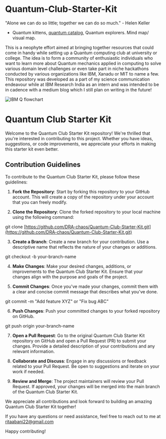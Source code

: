 # Quantum-Club-Starter-Kit
 "Alone we can do so little; together we can do so much." - Helen Keller
* Quantum kittens, [quantum catalog](quantumcatalog.com), Quantum explorers.
 Mind map/ visual map.

This is a neophyte effort aimed at bringing together resources that could come in handy while setting up a Quantum computing club at university or college. The idea is to form a community of enthusiastic individuals who want to learn more about Quantum mechanics applied in computing to solve various domain level challenges or even take part in niche hackathons conducted by various organizations like IBM, Xanadu or MIT to name a few.
This repository was developed as a part of my science communication endeavour while at IBM Research India as an intern and was intended to be in cadence with a medium blog which I still plan on writing in the future! 



![IBM Q flowchart](https://github.com/DRA-chaos/Quantum-Club-Starter-Kit/assets/68393451/0ec5fba0-1887-4612-b886-3030f9acf886)




# Quantum Club Starter Kit

Welcome to the Quantum Club Starter Kit repository! We're thrilled that you're interested in contributing to this project. Whether you have ideas, suggestions, or code improvements, we appreciate your efforts in making this starter kit even better.

## Contribution Guidelines

To contribute to the Quantum Club Starter Kit, please follow these guidelines:

1. **Fork the Repository**: Start by forking this repository to your GitHub account. This will create a copy of the repository under your account that you can freely modify.

2. **Clone the Repository**: Clone the forked repository to your local machine using the following command:

 git clone [https://github.com/DRA-chaos/Quantum-Club-Starter-Kit.git](https://github.com/DRA-chaos/Quantum-Club-Starter-Kit.git)


3. **Create a Branch**: Create a new branch for your contribution. Use a descriptive name that reflects the nature of your changes or additions.
   
 git checkout -b your-branch-name



4. **Make Changes**: Make your desired changes, additions, or improvements to the Quantum Club Starter Kit. Ensure that your changes align with the purpose and goals of the project.


5. **Commit Changes**: Once you've made your changes, commit them with a clear and concise commit message that describes what you've done.
   
 git commit -m "Add feature XYZ" or "Fix bug ABC"



6. **Push Changes**: Push your committed changes to your forked repository on GitHub.
   
 git push origin your-branch-name



7. **Open a Pull Request**: Go to the original Quantum Club Starter Kit repository on GitHub and open a Pull Request (PR) to submit your changes. Provide a detailed description of your contributions and any relevant information.

8. **Collaborate and Discuss**: Engage in any discussions or feedback related to your Pull Request. Be open to suggestions and iterate on your work if needed.

9. **Review and Merge**: The project maintainers will review your Pull Request. If approved, your changes will be merged into the main branch of the Quantum Club Starter Kit.



We appreciate all contributions and look forward to building an amazing Quantum Club Starter Kit together!

If you have any questions or need assistance, feel free to reach out to me at [ritaabani22@gmail.com](ritaabani22@gmail.com)

Happy contributing!


